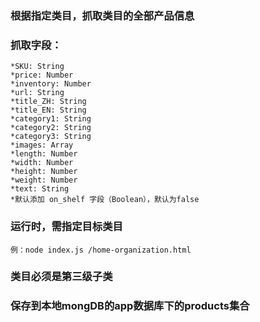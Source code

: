 ### 根据指定类目，抓取类目的全部产品信息

### 抓取字段：

    *SKU: String
    *price: Number
    *inventory: Number
    *url: String
    *title_ZH: String
    *title_EN: String
    *category1: String
    *category2: String
    *category3: String
    *images: Array
    *length: Number
    *width: Number
    *height: Number
    *weight: Number
    *text: String
    *默认添加 on_shelf 字段（Boolean），默认为false

### 运行时，需指定目标类目
    例：node index.js /home-organization.html
    
### 类目必须是第三级子类

### 保存到本地mongDB的app数据库下的products集合


